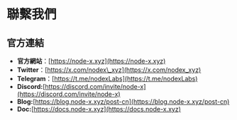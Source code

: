 # 聯繫我們

## 官方連結

* **官方網站**：[https://node-x.xyz](https://node-x.xyz)
* **Twitter**：[https://x.com/nodex\_xyz](https://x.com/nodex_xyz)
* **Telegram**：[https://t.me/nodexLabs](https://t.me/nodexLabs)
* **Discord:**[https://discord.com/invite/node-x](https://discord.com/invite/node-x)
* **Blog:**[https://blog.node-x.xyz/post-cn](https://blog.node-x.xyz/post-cn)
* **Doc:**[https://docs.node-x.xyz](https://docs.node-x.xyz)

